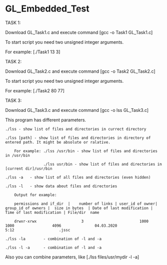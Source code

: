# GL_Embedded_Test

TASK 1:

Download GL_Task1.c and execute command [gcc -o Task1 GL_Task1.c]

To start script you need two unsigned integer arguments.

For example: [./Task1 13 3]




TASK 2:

Download GL_Task2.c and execute command [gcc -o Task2 GL_Task2.c]

To start script you need two unsigned integer arguments.

For example: [./Task2 80 77]



TASK 3:

Download GL_Task3.c and execute command [gcc -o lss GL_Task3.c]

This program has different parameters.

    ./lss - show list of files and directories in currect directory
    
    ./lss [path] - show list of files and directories in directory of entered path. It might be absolute or ralative.
    
        For example: ./lss /usr/bin - show list of files and directories in /usr/bin
        
                     ./lss usr/bin - show list of files and directories in [current dir]/usr/bin
                     
    ./lss -a   - show list of all files and directories (even hidden)
    
    ./lss -l   - show data about files and directories 
    
        Output for example:
        
        permissions and if_dir  |    number of links | user_id of owner| group_id of owners |  size in bytes  | Date of last modification |  Time of last modification | File/dir  name
        
        drwxr-xrwx                    3                         1000        1000                 4096               04.03.2020                      5:12	                .jssc
        
    ./lss -la        - combination of -l and -a
    
    ./lss -l -a      - combination of -l and -a
    
    
Also you can combine parameters, like [./lss files/usr/mydir -l -a]
